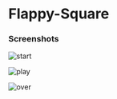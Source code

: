 # Flappy-Square

### Screenshots

![start](https://user-images.githubusercontent.com/31897425/31495279-9f9302b8-af74-11e7-9b6d-0086c6872607.png)   


![play](https://user-images.githubusercontent.com/31897425/31495286-a4d1b8be-af74-11e7-92f5-d6f7799fd757.png)  


![over](https://user-images.githubusercontent.com/31897425/31495295-ab837166-af74-11e7-9539-737583b8f78b.png)  
